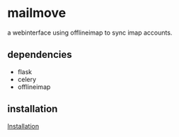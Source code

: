 mailmove
========

a webinterface using offlineimap to sync imap accounts.

dependencies
------------

* flask
* celery
* offlineimap

installation
------------
[Installation](https://github.com/elfixit/mailmove/wiki/Installation)
